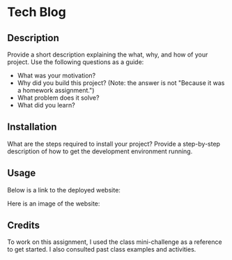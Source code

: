 # Tech Blog

## Description
Provide a short description explaining the what, why, and how of your project. Use the following questions as a guide:

- What was your motivation?
- Why did you build this project? (Note: the answer is not "Because it was a homework assignment.")
- What problem does it solve?
- What did you learn?

## Installation
What are the steps required to install your project? Provide a step-by-step description of how to get the development environment running.

## Usage
Below is a link to the deployed website:

Here is an image of the website:

## Credits
To work on this assignment, I used the class mini-challenge as a reference to get started. I also consulted past class examples and activities. 


